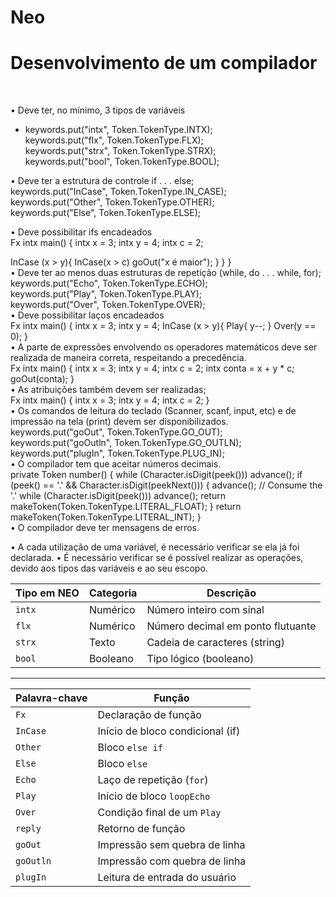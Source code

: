 # Neo
<h1> Desenvolvimento de um compilador </h1> </br>

• Deve ter, no mínimo, 3 tipos de variáveis </br>
- keywords.put("intx", Token.TokenType.INTX); </br>
  keywords.put("flx", Token.TokenType.FLX); </br>
  keywords.put("strx", Token.TokenType.STRX); </br>
  keywords.put("bool", Token.TokenType.BOOL); </br>
  
• Deve ter a estrutura de controle if . . . else; </br>
  keywords.put("InCase", Token.TokenType.IN_CASE); </br>
  keywords.put("Other", Token.TokenType.OTHER); </br>
  keywords.put("Else", Token.TokenType.ELSE); </br>
   
• Deve possibilitar ifs encadeados </br>
  Fx intx main() { 
    intx x = 3; 
    intx y = 4; 
    intx c = 2;

InCase (x > y){ 
	InCase(x > c) 
    		goOut("x é maior");
	} 
    } 
} 
</br>
• Deve ter ao menos duas estruturas de repetição (while, do . . . while, for); </br>
  keywords.put("Echo", Token.TokenType.ECHO); </br>
  keywords.put("Play", Token.TokenType.PLAY); </br>
  keywords.put("Over", Token.TokenType.OVER); </br>
• Deve possibilitar laços encadeados </br>
  Fx intx main() { 
    intx x = 3; 
    intx y = 4; 
    InCase (x > y){ 
    Play{ 
        y--; 
        } 
    Over(y == 0); 
    } 
    </br>
• A parte de expressões envolvendo os operadores matemáticos deve ser realizada de maneira
correta, respeitando a precedência. </br>
    Fx intx main() { 
    intx x = 3; 
    intx y = 4; 
    intx c = 2; 
    intx conta = x + y * c; 
       goOut(conta); 
} </br>
• As atribuições também devem ser realizadas; </br>
    Fx intx main() { 
    intx x = 3;
    intx y = 4;
    intx c = 2;
    }
    </br>
• Os comandos de leitura do teclado (Scanner, scanf, input, etc) e de impressão na tela (print)
devem ser disponibilizados. </br>
    keywords.put("goOut", Token.TokenType.GO_OUT); </br>
    keywords.put("goOutln", Token.TokenType.GO_OUTLN); </br>
    keywords.put("plugIn", Token.TokenType.PLUG_IN); </br>
• O compilador tem que aceitar números decimais. </br>
 private Token number() {
        while (Character.isDigit(peek())) advance();
        if (peek() == '.' && Character.isDigit(peekNext())) {
            advance(); // Consume the '.'
            while (Character.isDigit(peek())) advance();
            return makeToken(Token.TokenType.LITERAL_FLOAT);
        }
        return makeToken(Token.TokenType.LITERAL_INT);
    }
    </br>
• O compilador deve ter mensagens de erros. 
  
• A cada utilização de uma variável, é necessário verificar se ela já foi declarada.
• É necessário verificar se é possível realizar as operações, devido aos tipos das variáveis e ao
seu escopo.


| Tipo em NEO | Categoria | Descrição                         |
| ----------- | --------- | --------------------------------- |
| `intx`      | Numérico  | Número inteiro com sinal          |
| `flx`       | Numérico  | Número decimal em ponto flutuante |
| `strx`      | Texto     | Cadeia de caracteres (string)     |
| `bool`      | Booleano  | Tipo lógico (booleano)            |


-----

| Palavra-chave | Função                           |
| ------------- | -------------------------------- |
| `Fx`          | Declaração de função             |
| `InCase`      | Início de bloco condicional (if) |
| `Other`       | Bloco `else if`                  |
| `Else`        | Bloco `else`                     |
| `Echo`        | Laço de repetição (`for`)        |
| `Play`        | Início de bloco `loopEcho`       |
| `Over`        | Condição final de um `Play`      |
| `reply`       | Retorno de função                |
| `goOut`       | Impressão sem quebra de linha    |
| `goOutln`     | Impressão com quebra de linha    |
| `plugIn`      | Leitura de entrada do usuário    |


